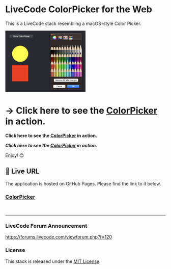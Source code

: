 # LiveCode ColorPicker for the Web

This is a LiveCode stack resembling a macOS-style Color Picker.


<img src="https://raw.githubusercontent.com/RolfKocherhans/ColorPicker/refs/heads/main/ColorPicker.png" alt="Alt Text" style="width:50%; height:auto;">

# -> Click here to see the [ColorPicker](https://rolfkocherhans.github.io/ColorPicker/) in action.

**Click here to see the [ColorPicker](https://rolfkocherhans.github.io/ColorPicker/) in action.**

***Click here to see the [ColorPicker](https://rolfkocherhans.github.io/ColorPicker/) in action.***

Enjoy!
😊

## 🥳 Live URL

The application is hosted on GitHub Pages. Please find the link to it below.            
<h3><a href="https://sql-editor-react.vercel.app/sql-editor">ColorPicker</a></h3>

<br>

---

### LiveCode Forum Announcement
https://forums.livecode.com/viewforum.php?f=120

### License
This stack is released under the [MIT License](https://opensource.org/licenses/MIT).

